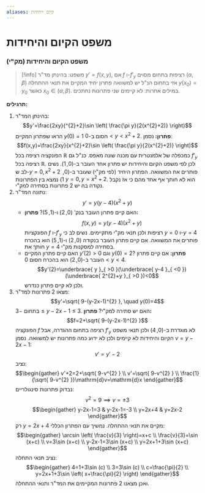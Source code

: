 ```yaml
---
aliases: קיום ויחידות
---
```


# משפט הקיום והיחידות

### משפט הקיום והיחידות (מק"י)
>[!info] משפט:
בהינתן מד"ר $y'=f(x,y)$, אם $f$ ו-$f'_{y}$ רציפות בתחום מסוים $(\alpha,\beta)$ אזי בתחום הנ"ל יש למשוואה פתרון יחיד המקיים את תנאי ההתחלה $y({x}_{0})={y}_{0}$ כאשר ${x}_{0}\in(\alpha,\beta)$.
במילים אחרות: לא קיימים שני פתרונות נחתכים.

**תרגילים:**
1. בהינתן המד"ר:
	$$y'=\frac{2xy}{^{2}+2}\sin \left( \frac{\pi y}{2(x^{2}+2)} \right)$$
	הראו שפתרון המקיים $y(0)=1$ חסום ב-$0<y<x^{2}+2$.
	**פתרון:**
	נסמן:
	$$f(x,y)=\frac{2xy}{x^{2}+2}\sin \left( \frac{\pi y}{2(x^{2}+2)} \right)$$
	הפונקציה רציפה בכל $\mathbb{R}$ כמכפלה של אלמנטרית עם מכנה שונה מאפס. כנ"ל גם $f'_{y}$ רציפה בכל $\mathbb{R}$. לכן לפי משפט הקיום והיחידות יש פתרון אחד העובר ב-$(0,1)$.
	נשים לב ש-$y=0,x^{2}+2$ פותרים את המשוואה.
הפתרון היחיד (לפי מק"י) שעובר ב-$(0,1)$ נמצא בין הפתרונות $y=0,y=x^{2}+2$. הוא לא חותך אף אחד מהם כי אז נקבל נקודה בה יש 2 פתרונות בסתירה למק"י.
2. נתונה המד"ר:
	$$y'=y(y-4)(x^{2}+y)$$
	- האם קיים פתרון העובר בנק' $(0,2)$ ו-$(1,5)$?
		**פתרון:**
		$$f(x,y)=y(y-4)(x^{2}+y)$$
		הפונקציות $f$ ו-$f'_{y}$ רציפות ולכן תנאי מק"י מתקיימים. נשים לב כי $y=0$ ו-$y=4$ פותרים את המשוואה. אם קיים פתרון העובר בנקודה $(0,2)$ ו-$(1,5)$ הוא בהכרח חותך את $y=4$ בסתירה למסקנות מק"י.
	- האם קיים פתרון המקיים $y'(2)>0$ וגם $y(0)=2$?
		**פתרון:**
		אם קיים פתרון העובר ב-$(0,2)$ הוא בהכרח חסום $0<y<4$.
		$$y'(2)=\underbrace{ y }_{ >0 }(\underbrace{ y-4 }_{ <0 })(\underbrace{ 2^{2}+y }_{ >0 })<0$$
		ולכן לא קיים פתרון כנדרש.
3. מצאו 2 פתרונות למד"ר:
	$$y'=\sqrt{ 9-(y-2x-1)^{2} }, \quad y(0)=4$$
	בתחום $-3\leq y-2x-1\leq 3$. האם יש סתירה למק"י?
	**פתרון:**
	$$f=2+\sqrt{ 9-(y-2x-1)^{2} }$$
	הפונקציה $f$ רציפה בתחום ההגדרה, אבל $f'_{y}$ לא מוגדרת ב-$(0,4)$ ולכן תנאי משפט הקיום והיחידות לא קיימים ולכן לא ידוע כמה פתרונות יש למשוואה.
	נסמן $v=y-2x-1$:
	$$v'=y'-2$$
	נציב:
	$$\begin{gather}
	v'+2=2+\sqrt{ 9-v^{2} } \\
	v'=\sqrt{ 9-v^{2} } \\
	\frac{1}{\sqrt{ 9-v^{2} }}\mathrm{d}v=\mathrm{d}x
	\end{gather}$$
	נבדוק פתרונות סינגולריים:
	$$
	v^{2}=9\implies v=\pm 3$$
	$$\begin{gather}
	y-2x-1=3 & y-2x-1=-3 \\
	y=2x+4 & y=2x-2
	\end{gather}$$
	רק $y=2x+4$ מקיים את תנאי ההתחלה. נמשיך עם הפתרון הכללי:
	$$\begin{gather}
	\arcsin \left( \frac{v}{3} \right)=x+c \\
	\frac{v}{3}=\sin (x+c) \\
	v=3\sin (x+c) \\
	y-2x-1=3\sin (x+c) \\
	y=2x+1+3\sin (x+c)
	\end{gather}$$
	נציב תנאי התחלה:
	$$\begin{gather}
	4=1+3\sin (c) \\
	3=3\sin (c) \\
	c=\frac{\pi}{2} \\
	y=2x+1+3\sin \left( x+\frac{\pi}{2} \right)
	\end{gather}$$
	ואכן מצאנו 2 פתרונות המקיימים את המד"ר ותנאי ההתחלה.
